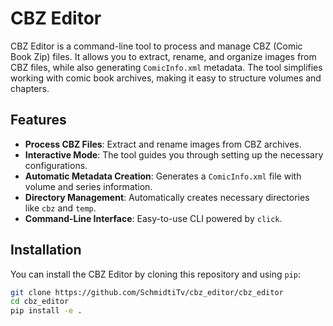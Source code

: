 # CBZ Editor

CBZ Editor is a command-line tool to process and manage CBZ (Comic Book Zip) files. It allows you to extract, rename, and organize images from CBZ files, while also generating `ComicInfo.xml` metadata. The tool simplifies working with comic book archives, making it easy to structure volumes and chapters.

## Features

- **Process CBZ Files**: Extract and rename images from CBZ archives.
- **Interactive Mode**: The tool guides you through setting up the necessary configurations.
- **Automatic Metadata Creation**: Generates a `ComicInfo.xml` file with volume and series information.
- **Directory Management**: Automatically creates necessary directories like `cbz` and `temp`.
- **Command-Line Interface**: Easy-to-use CLI powered by `click`.

## Installation

You can install the CBZ Editor by cloning this repository and using `pip`:

```bash
git clone https://github.com/SchmidtiTv/cbz_editor/cbz_editor
cd cbz_editor
pip install -e .
